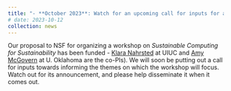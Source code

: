 ```yaml
---
title: "- **October 2023**: Watch for an upcoming call for inputs for an NSF Workshop on Sustainable Computing for Sustainability"
# date: 2023-10-12
collection: news
---
```

  
Our proposal to NSF for organizing a workshop on *Sustainable Computing for Sustainability* has been funded - [Klara Nahrsted](https://monet.cs.illinois.edu/people/klara/) at UIUC and [Amy McGovern](https://www.ou.edu/coe/cs/people/mcgovern) at U. Oklahoma are the co-PIs).
We will soon be putting out a call for inputs towards informing the themes on which the workshop will focus.  Watch out for its announcement, and please help disseminate it when it comes out.
